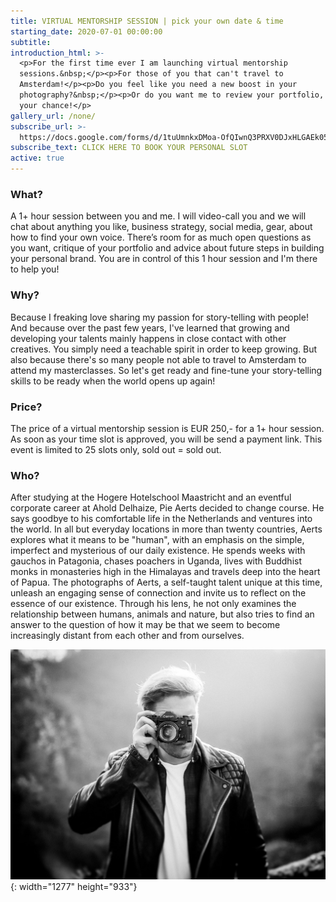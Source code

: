 ```yaml
---
title: VIRTUAL MENTORSHIP SESSION | pick your own date & time
starting_date: 2020-07-01 00:00:00
subtitle:
introduction_html: >-
  <p>For the first time ever I am launching virtual mentorship
  sessions.&nbsp;</p><p>For those of you that can't travel to
  Amsterdam!</p><p>Do you feel like you need a new boost in your
  photography?&nbsp;</p><p>Or do you want me to review your portfolio, this is
  your chance!</p>
gallery_url: /none/
subscribe_url: >-
  https://docs.google.com/forms/d/1tuUmnkxDMoa-OfQIwnQ3PRXV0DJxHLGAEk05NA_Oj_Y/edit
subscribe_text: CLICK HERE TO BOOK YOUR PERSONAL SLOT
active: true
---
```


### What?

A 1+ hour session between you and me. I will video-call you and we will chat about anything you like, business strategy, social media, gear, about how to find your own voice. There’s room for as much open questions as you want, critique of your portfolio and advice about future steps in building your personal brand. You are in control of this 1 hour session and I'm there to help you\!&nbsp;

### Why?

Because I freaking love sharing my passion for story-telling with people\! And because over the past few years, I've learned that growing and developing your talents mainly happens in close contact with other creatives. You simply need a teachable spirit in order to keep growing. But also because there's so many people not able to travel to Amsterdam to attend my masterclasses. So let's get ready and fine-tune your story-telling skills to be ready when the world opens up again\!&nbsp;

### Price?

The price of a virtual mentorship session is EUR 250,- for a 1+ hour session. As soon as your time slot is approved, you will be send a payment link. This event is limited to 25 slots only, sold out = sold out.&nbsp;

### Who?

After studying at the Hogere Hotelschool Maastricht and an eventful corporate career at Ahold Delhaize, Pie Aerts decided to change course. He says goodbye to his comfortable life in the Netherlands and ventures into the world. In all but everyday locations in more than twenty countries, Aerts explores what it means to be "human", with an emphasis on the simple, imperfect and mysterious of our daily existence. He spends weeks with gauchos in Patagonia, chases poachers in Uganda, lives with Buddhist monks in monasteries high in the Himalayas and travels deep into the heart of Papua. The photographs of Aerts, a self-taught talent unique at this time, unleash an engaging sense of connection and invite us to reflect on the essence of our existence. Through his lens, he not only examines the relationship between humans, animals and nature, but also tries to find an answer to the question of how it may be that we seem to become increasingly distant from each other and from ourselves.

![](/uploads/0h3a6324-copy-5-3.JPG){: width="1277" height="933"}